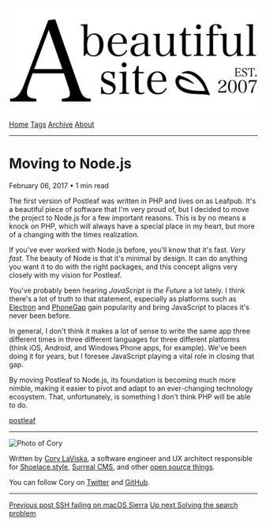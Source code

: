 <a href="../../index.html" class="header-link"><img src="../../images/logos/wordmark.svg" alt="A Beautiful Site" class="wordmark" /></a> <a href="../../index.html" class="nav-item">Home</a> <a href="../../tags/index.html" class="nav-item">Tags</a> <a href="../index.html" class="nav-item">Archive</a> <a href="../../about/index.html" class="nav-item">About</a>

---

# Moving to Node.js

February 06, 2017 • 1 min read

The first version of Postleaf was written in PHP and lives on as Leafpub. It's a beautiful piece of software that I'm very proud of, but I decided to move the project to Node.js for a few important reasons. This is by no means a knock on PHP, which will always have a special place in my heart, but more of a changing with the times realization.

If you've ever worked with Node.js before, you'll know that it's fast. _Very fast._ The beauty of Node is that it's minimal by design. It can do anything you want it to do with the right packages, and this concept aligns very closely with my vision for Postleaf.

You've probably been hearing _JavaScript is the Future_ a lot lately. I think there's a lot of truth to that statement, especially as platforms such as [Electron](https://www.electronjs.org/) and [PhoneGap](https://phonegap.com/) gain popularity and bring JavaScript to places it's never been before.

In general, I don't think it makes a lot of sense to write the same app three different times in three different languages for three different platforms (think iOS, Android, and Windows Phone apps, for example). We've been doing it for years, but I foresee JavaScript playing a vital role in closing that gap.

By moving Postleaf to Node.js, its foundation is becoming much more nimble, making it easier to pivot and adapt to an ever-changing technology ecosystem. That, unfortunately, is something I don't think PHP will be able to do.

<a href="../../tags/postleaf/index.html" class="post-tag">postleaf</a>

---

<img src="http://0.gravatar.com/avatar/bf1b3b95fd5b096a3592247c29667b33?s=512" alt="Photo of Cory" class="avatar avatar-small" />

Written by [Cory LaViska](../../index-4.html), a software engineer and UX architect responsible for [Shoelace.style](https://shoelace.style/), [Surreal CMS](https://www.surrealcms.com/), and other [open source things](https://github.com/claviska).

You can follow Cory on [Twitter](https://twitter.com/claviska) and [GitHub](https://github.com/claviska).

---

<a href="../ssh-failing-on-macos-sierra/index.html" class="post-nav-previous"><span class="small">Previous post</span> SSH failing on macOS Sierra</a> <a href="../solving-the-search-problem/index.html" class="post-nav-next"><span class="small">Up next</span> Solving the search problem</a>
